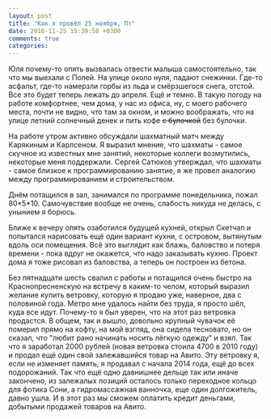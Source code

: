 ```yaml
---
layout: post
title: "Как я провёл 25 ноября, Пт"
date: 2016-11-25 15:39:58 +0300
comments: true
categories: 
---
```

Юля почему-то опять вызвалась отвести малыша самостоятельно, так что мы выехали с Полей. На улице около нуля, падают снежинки. Где-то асфальт, где-то намерзли горбы из льда и смёрзшегося снега, отстой. Все это будет теперь лежать до апреля. Ещё и темно. В такую погоду на работе комфортнее, чем дома, у нас из офиса, ну, с моего рабочего места, почти не видно, что там за окном, и можно воображать, что на улице летний солнечный денек и пить кофе ~~с булочкой~~ без булочки.

На работе утром активно обсуждали шахматный матч между Карякиным и Карлсеном. Я выразил мнение, что шахматы - самое скучное из известных мне занятий, некоторые коллеги возмутились, некоторые меня поддержали. Сергей Сатюков утверждал, что шахматы - самое близкое к программированию занятие, я же провел аналогию между программированием и строительством.

Днём потащился в зал, занимался по программе понедельника, пожал 80\*5\*10. Самочувствие вообще не очень, слабость никуда не делась, с унынием я борюсь.

Ближе к вечеру опять озаботился будущей кухней, открыл Скетчап и попытался нарисовать ещё один вариант кухни, с островом, вытянутым вдоль оси помещения. Всё это выглядит как блажь, баловство и потеря времени - пока вдруг не окажется, что надо заказывать кухню. Проект дома я тоже рисовал из баловства, а теперь он построен из бетона.

Без пятнадцати шесть свалил с работы и потащился очень быстро на Краснопресненскую на встречу в каким-то челом, который выразил желание купить ветровку, которую я продаю уже, наверное, два с половиной года. Метро мне удалось найти без труда, я просто шёл, куда все идут. Почему-то я был уверен, что на этот раз ветровка продастся. В общем, так и вышло, довольно крупный чувачок её померил прямо на кофту, на мой взгляд, она сидела тесновато, но он сказал, что "любит рано начинать носить лёгкую одежду" и взял. Так что я заработал 2000 рублей (новая ветровка стоила 4700 в 2010 году) и продал ещё один свой залежавшийся товар на Авито. Эту ветровку я, если не изменяет память, я продавал с начала 2014 года, ещё до всех подорожаний. Так что ещё одно давнишнее дельце так или иначе закончено, из залежалых позиций осталось только переходное кольцо для фотика Сони, а гидромассажная ванночка, еще один долгожитель, давно ушла. И в этот раз мы сможем оплатить кредит деньгами, добытыми продажей товаров на Авито.

 